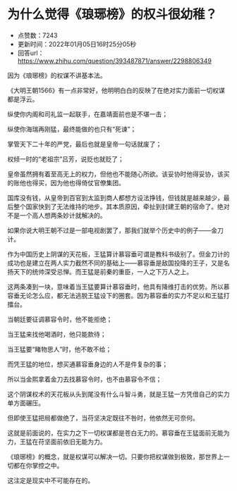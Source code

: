 # 为什么觉得《琅琊榜》的权斗很幼稚？
- 点赞数：7243
- 更新时间：2022年01月05日16时25分05秒
- 回答url：https://www.zhihu.com/question/393487871/answer/2298806349
<body>
 <p data-pid="LczzDg_4">因为《琅琊榜》的权谋不讲基本法。</p>
 <p data-pid="qmwno1M3">《大明王朝1566》有一点非常好，他明明白白的反映了在绝对实力面前一切权谋都是浮云。</p>
 <p data-pid="lppuTS-Q">纵使你内阁和司礼监一起联手，在嘉靖面前也是不堪一击；</p>
 <p data-pid="KqtteBYA">纵使你海瑞再刚猛，最终能做的也只有“死谏”；</p>
 <p data-pid="dWeIdM1O">掌管天下二十年的严党，最后也就是皇帝一句话就废了；</p>
 <p data-pid="kg9VdNUB">权倾一时的“老祖宗”吕芳，说贬也就贬了；</p>
 <p data-pid="iYb-hYlX">皇帝虽然拥有着至高无上的权力，但他也不能随心所欲。该妥协时他得妥协，该买的账他也得买，因为他也得倚仗官僚集团。</p>
 <p data-pid="cCeXS0ka">国库没有钱，从皇帝到百官到太监到商人都想方设法挣钱，但钱就是越来越少，最后整个国家快到了无法维持的地步。其本质原因，牵扯到封建王朝的宿命了。绝对不是一个高人想两条妙计就解决的。</p>
 <p data-pid="LJxy5W19">如果你说大明王朝不过是一部电视剧罢了，那我们就举个历史中的例子——金刀计。</p>
 <p data-pid="VM_71CYa">作为中国历史上阴谋的天花板，王猛算计慕容垂可谓是教科书级别了。但金刀计的成功也是建立在两人实力截然不同的基础上——慕容垂是敌国投降的王子，又是名扬天下的统帅深受忌惮。而王猛是前秦的重臣，一人之下万人之上。</p>
 <p data-pid="qjZo6EyS">这两条凑到一块，意味着当王猛要算计慕容垂时，他具有降维打击的优势。所以慕容垂无论怎么应，都无法逃脱王猛设下的圈套。因为慕容垂的实力不足以和王猛打擂台。</p>
 <p data-pid="ujsrqxES">当朝廷要征调慕容令时，他不能拒绝；</p>
 <p data-pid="YA0EVIpt">当王猛来找他喝酒时，他只能款待；</p>
 <p data-pid="yQlbWIhw">当王猛要“睹物思人”时，他不敢不给；</p>
 <p data-pid="8i0aJuUX">而凭王猛的地位，想买通慕容垂身边的人不是件复杂的事；</p>
 <p data-pid="Q_7OJ57R">所以当金熙拿着金刀去找慕容令时，也不由慕容令不信；</p>
 <p data-pid="MzDNGICj">这个阴谋权术的天花板从头到尾没有什么斗智斗勇，就是王猛一方凭借自己的实力单方面碾压。</p>
 <p data-pid="olgZ5mCS">但即使王猛把局都做绝了，当苻坚决定既往不咎时，他依然无可奈何。</p>
 <p data-pid="oSN9oPSL">这就是前面说的，在实力之下一切权谋都是苍白无力的。慕容垂在王猛面前无能为力，王猛在苻坚面前依旧无能为力。</p>
 <p data-pid="Fhts7M6z">《琅琊榜》的概念，就是权谋可以解决一切。只要你把权谋做到极致，那世界上一切都在你掌控之中。</p>
 <p data-pid="au0yxTdB">这注定是现实中不可能存在的。</p>
</body>